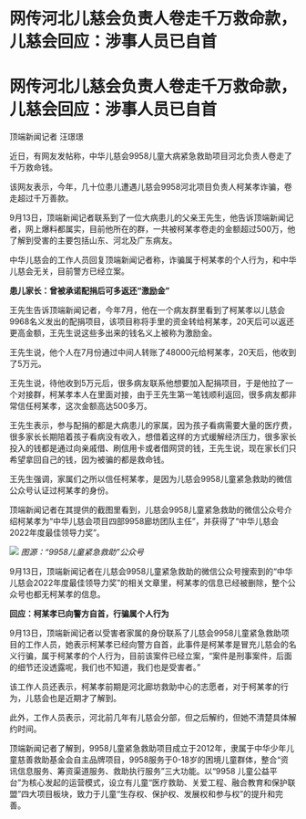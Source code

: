 # 网传河北儿慈会负责人卷走千万救命款，儿慈会回应：涉事人员已自首

# 网传河北儿慈会负责人卷走千万救命款，儿慈会回应：涉事人员已自首

顶端新闻记者 汪璟璟

近日，有网友发帖称，中华儿慈会9958儿童大病紧急救助项目河北负责人卷走了千万救命钱。

该网友表示，今年，几十位患儿遭遇儿慈会9958河北项目负责人柯某孝诈骗，卷走超过千万善款。

9月13日，顶端新闻记者联系到了一位大病患儿的父亲王先生，他告诉顶端新闻记者，网上爆料都属实，目前他所在的群，一共被柯某孝卷走的金额超过500万，他了解到受害的主要包括山东、河北及广东病友。

中华儿慈会的工作人员回复顶端新闻记者称，诈骗属于柯某孝的个人行为，和中华儿慈会无关，目前警方已经立案。

**患儿家长：曾被承诺配捐后可多返还“激励金”**

王先生告诉顶端新闻记者，今年7月，他在一个病友群里看到了柯某孝以儿慈会9968名义发出的配捐项目，该项目称将手里的资金转给柯某孝，20天后可以返还更高金额，王先生说这些多出来的钱名义上被称为激励金。

王先生说，他个人在7月份通过中间人转账了48000元给柯某孝，20天后，他收到了5万元。

王先生说，待他收到5万元后，很多病友联系他想要加入配捐项目，于是他拉了一个对接群，柯某孝本人在里面对接，由于王先生第一笔钱顺利返回，很多病友都非常信任柯某孝，这次金额高达500多万。

王先生表示，参与配捐的都是大病患儿的家属，因为孩子看病需要大量的医疗费，很多家长长期陪着孩子看病没有收入，想借着这样的方式缓解经济压力，很多家长投入的钱都是通过向亲戚借、刷信用卡或者借网贷的钱，王先生说，现在家长们只希望拿回自己的钱，因为被骗的都是救命钱。

王先生强调，家属们之所以信任柯某孝，是因为儿慈会9958儿童紧急救助的微信公众号认证过柯某孝的身份。

顶端新闻记者在其提供的截图里看到，儿慈会9958儿童紧急救助的微信公众号介绍柯某孝为“中华儿慈会项目四部9958廊坊团队主任”，并获得了“中华儿慈会2022年度最佳领导力奖”。

![](https://inews.gtimg.com/om_bt/OOZVciL7KMaYUrfU31bM46P1ta76pxIxHUy1GJmnb35KkAA/1000)
_图源：“9958儿童紧急救助”公众号_

9月13日，顶端新闻记者在儿慈会9958儿童紧急救助的微信公众号搜索到的“中华儿慈会2022年度最佳领导力奖”的相关文章里，柯某孝的信息已经被删除，整个公众号也都无柯某孝的信息。

**回应：柯某孝已向警方自首，行骗属个人行为**

9月13日，顶端新闻记者以受害者家属的身份联系了儿慈会9958儿童紧急救助项目的工作人员，她表示柯某孝已经向警方自首，此事件是柯某孝是冒充儿慈会的名义行骗，属于柯某孝的个人行为，目前该案件已经立案，“案件是刑事案件，后面的细节还没透露呢，我们也不知道，我们也是受害者。”

该工作人员还表示，柯某孝前期是河北廊坊救助中心的志愿者，对于柯某孝的行为，儿慈会也是近期才了解到。

此外，工作人员表示，河北前几年有儿慈会分部，但之后解约，但她不清楚具体解约时间。

顶端新闻记者了解到，9958儿童紧急救助项目成立于2012年，隶属于中华少年儿童慈善救助基金会自主品牌项目，9958服务于0-18岁的困境儿童群体，整合“资讯信息服务、筹资渠道服务、救助执行服务”三大功能。以“9958
儿童公益平台”为核心发起的运营模式，设立有儿童“医疗救助、关爱工程、融合教育和保护联盟”四大项目板块，致力于儿童“生存权、保护权、发展权和参与权”的提升和完善。

